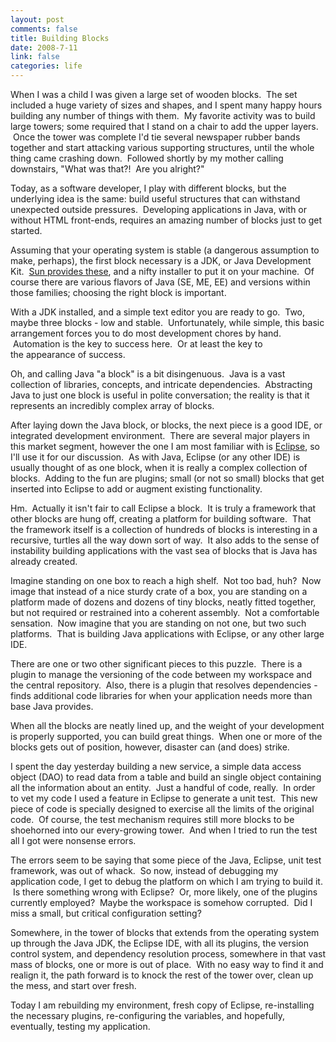 ```yaml
--- 
layout: post
comments: false
title: Building Blocks
date: 2008-7-11
link: false
categories: life
---
```

When I was a child I was given a large set of wooden blocks.  The set included a huge variety of sizes and shapes, and I spent many happy hours building any number of things with them.  My favorite activity was to build large towers; some required that I stand on a chair to add the upper layers.  Once the tower was complete I'd tie several newspaper rubber bands together and start attacking various supporting structures, until the whole thing came crashing down.  Followed shortly by my mother calling downstairs, "What was that?!  Are you alright?"

Today, as a software developer, I play with different blocks, but the underlying idea is the same: build useful structures that can withstand unexpected outside pressures.  Developing applications in Java, with or without HTML front-ends, requires an amazing number of blocks just to get started.

Assuming that your operating system is stable (a dangerous assumption to make, perhaps), the first block necessary is a JDK, or Java Development Kit.  <a title="Sun Developer Network" href="http://developers.sun.com/downloads/">Sun provides these</a>, and a nifty installer to put it on your machine.  Of course there are various flavors of Java (SE, ME, EE) and versions within those families; choosing the right block is important.

With a JDK installed, and a simple text editor you are ready to go.  Two, maybe three blocks - low and stable.  Unfortunately, while simple, this basic arrangement forces you to do most development chores by hand.  Automation is the key to success here.  Or at least the key to the appearance of success.

Oh, and calling Java "a block" is a bit disingenuous.  Java is a vast collection of libraries, concepts, and intricate dependencies.  Abstracting Java to just one block is useful in polite conversation; the reality is that it represents an incredibly complex array of blocks.

After laying down the Java block, or blocks, the next piece is a good IDE, or integrated development environment.  There are several major players in this market segment, however the one I am most familiar with is <a title="Eclipse" href="http://eclipse.org">Eclipse</a>, so I'll use it for our discussion.  As with Java, Eclipse (or any other IDE) is usually thought of as one block, when it is really a complex collection of blocks.  Adding to the fun are plugins; small (or not so small) blocks that get inserted into Eclipse to add or augment existing functionality.  

Hm.  Actually it isn't fair to call Eclipse a block.  It is truly a framework that other blocks are hung off, creating a platform for building software.  That the framework itself is a collection of hundreds of blocks is interesting in a recursive, turtles all the way down sort of way.  It also adds to the sense of instability building applications with the vast sea of blocks that is Java has already created.

Imagine standing on one box to reach a high shelf.  Not too bad, huh?  Now image that instead of a nice sturdy crate of a box, you are standing on a platform made of dozens and dozens of tiny blocks, neatly fitted together, but not required or restrained into a coherent assembly.  Not a comfortable sensation.  Now imagine that you are standing on not one, but two such platforms.  That is building Java applications with Eclipse, or any other large IDE.

There are one or two other significant pieces to this puzzle.  There is a plugin to manage the versioning of the code between my workspace and the central repository.  Also, there is a plugin that resolves dependencies - finds additional code libraries for when your application needs more than base Java provides.

When all the blocks are neatly lined up, and the weight of your development is properly supported, you can build great things.  When one or more of the blocks gets out of position, however, disaster can (and does) strike.

I spent the day yesterday building a new service, a simple data access object (DAO) to read data from a table and build an single object containing all the information about an entity.  Just a handful of code, really.  In order to vet my code I used a feature in Eclipse to generate a unit test.  This new piece of code is specially designed to exercise all the limits of the original code.  Of course, the test mechanism requires still more blocks to be shoehorned into our every-growing tower.  And when I tried to run the test all I got were nonsense errors.  

The errors seem to be saying that some piece of the Java, Eclipse, unit test framework, was out of whack.  So now, instead of debugging my application code, I get to debug the platform on which I am trying to build it.  Is there something wrong with Eclipse?  Or, more likely, one of the plugins currently employed?  Maybe the workspace is somehow corrupted.  Did I miss a small, but critical configuration setting?  

Somewhere, in the tower of blocks that extends from the operating system up through the Java JDK, the Eclipse IDE, with all its plugins, the version control system, and dependency resolution process, somewhere in that vast mass of blocks, one or more is out of place.  With no easy way to find it and realign it, the path forward is to knock the rest of the tower over, clean up the mess, and start over fresh.

Today I am rebuilding my environment, fresh copy of Eclipse, re-installing the necessary plugins, re-configuring the variables, and hopefully, eventually, testing my application.
